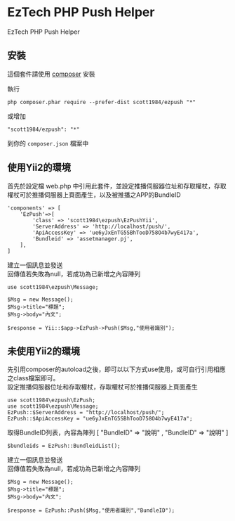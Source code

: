 EzTech PHP Push Helper
======================
EzTech PHP Push Helper

安裝
------------

這個套件請使用 [composer](http://getcomposer.org/download/) 安裝

執行

```
php composer.phar require --prefer-dist scott1984/ezpush "*"
```

或增加

```
"scott1984/ezpush": "*"
```

到你的 `composer.json` 檔案中

使用Yii2的環境
----
首先於設定檔 web.php 中引用此套件，並設定推播伺服器位址和存取權杖，存取權杖可於推播伺服器上頁面產生，以及被推播之APP的BundleID
````
'components' => [
    'EzPush'=>[
        'class' => 'scott1984\ezpush\EzPushYii',
        'ServerAddress' => 'http://localhost/push/',
        'ApiAccessKey' => 'ue6yJxEnTG5SBhTooD758O4b7wyE417a',
        'Bundleid' => 'assetmanager.pj',
    ],
]
````
建立一個訊息並發送<br>
回傳值若失敗為null，若成功為已新增之內容陣列
````
use scott1984\ezpush\Message;

$Msg = new Message();
$Msg->title="標題";
$Msg->body="內文";

$response = Yii::$app->EzPush->Push($Msg,"使用者識別");
````

未使用Yii2的環境
----
先引用composer的autoload之後，即可以以下方式use使用，或可自行引用相應之class檔案即可。
<br>
設定推播伺服器位址和存取權杖，存取權杖可於推播伺服器上頁面產生
````
use scott1984\ezpush\EzPush;
use scott1984\ezpush\Message;
EzPush::$ServerAddress = "http://localhost/push/";
EzPush::$ApiAccessKey = "ue6yJxEnTG5SBhTooD758O4b7wyE417a";
````

取得BundleID列表，內容為陣列 [ "BundleID" => "說明" ,  "BundleID" => "說明" ]
````
$bundleids = EzPush::BundleidList();
````
建立一個訊息並發送<br>
回傳值若失敗為null，若成功為已新增之內容陣列
````
$Msg = new Message();
$Msg->title="標題";
$Msg->body="內文";

$response = EzPush::Push($Msg,"使用者識別","BundleID");
````